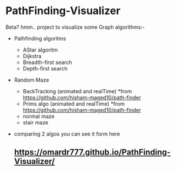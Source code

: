 # PathFinding-Visualizer
Beta? hmm..
project to visualize some Graph algorithms:-
* Pathfinding algoritms
  * AStar algoritm
  * Dijkstra
  * Breadth-first search
  * Depth-first search
 
* Random Maze
  * BackTracking (animated and realTime) *from https://github.com/hisham-maged10/path-finder
  * Prims algo (animated and realTime) *from https://github.com/hisham-maged10/path-finder
  * normal maze
  * stair maze
* comparing 2 algos
you can see it form here <h2>https://omardr777.github.io/PathFinding-Visualizer/


